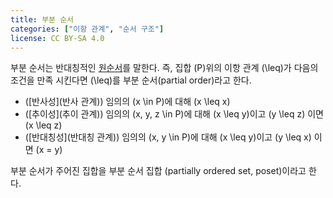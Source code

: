 ```yaml
---
title: 부분 순서
categories: ["이항 관계", "순서 구조"]
license: CC BY-SA 4.0
---
```


부분 순서는 반대칭적인 [원순서](원순서)를 말한다.
즉, 집합 \(P\)위의 이항 관계 \(\leq\)가 다음의 조건을 만족 시킨다면 \(\leq\)를 부분 순서(partial order)라고 한다.

* ([반사성](반사 관계)) 임의의 \(x \in P\)에 대해 \(x \leq x\)
* ([추이성](추이 관계)) 임의의 \(x, y, z \in P\)에 대해 \(x \leq y\)이고 \(y \leq z\) 이면 \(x \leq z\)
* ([반대칭성](반대칭 관계)) 임의의 \(x, y \in P\)에 대해 \(x \leq y\)이고 \(y \leq x\) 이면 \(x = y\)

부분 순서가 주어진 집합을 부분 순서 집합 (partially ordered set, poset)이라고 한다.
